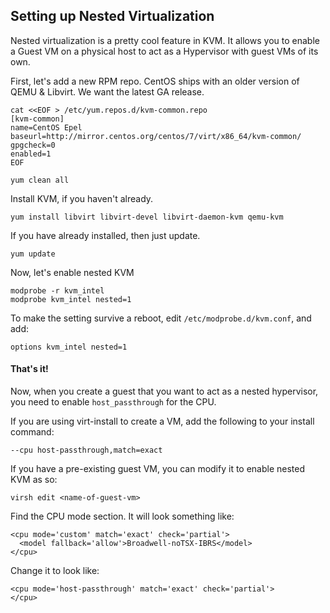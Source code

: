 ## Setting up Nested Virtualization

Nested virtualization is a pretty cool feature in KVM.  It allows you to enable a Guest VM on a physical host to act as a Hypervisor with guest VMs of its own.

First, let's add a new RPM repo.  CentOS ships with an older version of QEMU & Libvirt.  We want the latest GA release.

    cat <<EOF > /etc/yum.repos.d/kvm-common.repo
    [kvm-common]
    name=CentOS Epel
    baseurl=http://mirror.centos.org/centos/7/virt/x86_64/kvm-common/
    gpgcheck=0
    enabled=1
    EOF

    yum clean all

Install KVM, if you haven't already.

    yum install libvirt libvirt-devel libvirt-daemon-kvm qemu-kvm

If you have already installed, then just update.

    yum update

Now, let's enable nested KVM

    modprobe -r kvm_intel
    modprobe kvm_intel nested=1

To make the setting survive a reboot, edit `/etc/modprobe.d/kvm.conf`, and add:

    options kvm_intel nested=1

#### That's it!

Now, when you create a guest that you want to act as a nested hypervisor, you need to enable `host_passthrough` for the CPU.

If you are using virt-install to create a VM, add the following to your install command:

    --cpu host-passthrough,match=exact

If you have a pre-existing guest VM, you can modify it to enable nested KVM as so:

    virsh edit <name-of-guest-vm>

Find the CPU mode section.  It will look something like:

    <cpu mode='custom' match='exact' check='partial'>
      <model fallback='allow'>Broadwell-noTSX-IBRS</model>
    </cpu>

Change it to look like:

    <cpu mode='host-passthrough' match='exact' check='partial'>
    </cpu>

